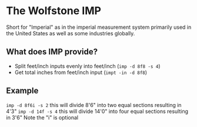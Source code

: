 # The Wolfstone IMP
Short for "Imperial" as in the imperial measurement system primarily used in the United States as well as some industries globally.

## What does IMP provide?
- Split feet/inch inputs evenly into feet/inch (`imp -d 8f8 -s 4`)
- Get total inches from feet/inch input (`impt -in -d 8f8`)

## Example
`imp -d 8f6i -s 2` this will divide 8'6" into two equal sections resulting in 4'3"
`imp -d 14f -s 4` this will divide 14'0" into four equal sections resulting in 3'6"
Note the "i" is optional